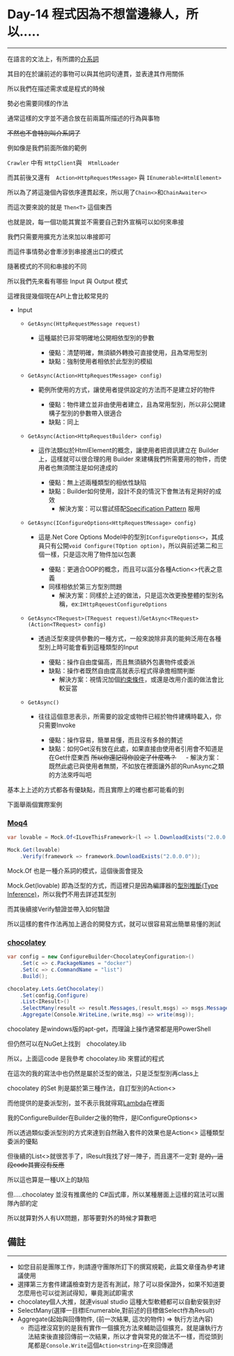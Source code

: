 # Day-14 程式因為不想當邊緣人，所以.....
---

在語言的文法上，有所謂的[介系詞](http://www.taiwantestcentral.com/Grammar/Title.aspx?ID=6)

其目的在於讓前述的事物可以與其他詞句連貫，並表達其作用關係

所以我們在描述需求或是程式的時候

勢必也需要同樣的作法

通常這樣的文字並不適合放在前兩篇所描述的行為與事物

~~不然也不會特別叫介系詞了~~

例如像是我們前面所做的範例

```Crawler``` 中有 ```HttpClient```與　```HtmlLoader```

而其前後又還有　```Action<HttpRequestMessage>``` 與 ```IEnumerable<HtmlElement>```

所以為了將這幾個內容依序連貫起來，所以用了```Chain<>```和```ChainAwaiter<>```

而這次要來說的就是 ```Then<T>``` 這個東西

也就是說，每一個功能其實並不需要自己對外宣稱可以如何來串接

我們只需要用擴充方法來加以串接即可

而這件事情勢必會牽涉到串接進出口的模式

隨著模式的不同和串接的不同

所以我們先來看有哪些 Input 與 Output 模式

這裡我提幾個現在API上會比較常見的

 - Input

   - ```GetAsync(HttpRequestMessage request)```

     - 這種屬於已非常明確地公開相依型別的參數 

       - 優點：清楚明確，無須額外轉換可直接使用，且為常用型別
       - 缺點：強制使用者相依於此型別的模組

   - ```GetAsync(Action<HttpRequestMessage> config)```

     - 範例所使用的方式，讓使用者提供設定的方法而不是建立好的物件

       - 優點：物件建立並非由使用者建立，且為常用型別，所以非公開建構子型別的參數帶入很適合
       - 缺點：同上
    
   - ```GetAsync(Action<HttpRequestBuilder> config)```

     - 這作法類似於HtmlElement的概念，讓使用者把資訊建立在 Builder 上，這樣就可以很合理的用 Builder 來建構我們所需要用的物件，而使用者也無須關注是如何達成的

       - 優點：無上述兩種類型的相依性缺陷
       - 缺點：Builder如何使用，設計不良的情況下會無法有足夠好的成效
         - 解決方案：可以嘗試搭配[Specification Pattern](https://en.wikipedia.org/wiki/Specification_pattern) 服用

   - ```GetAsync(IConfigureOptions<HttpRequestMessage> config)```

     - 這是.Net Core Options Model中的型別```IConfigureOptions<>```，其成員只有公開```void Configure(TOption option)```，所以與前述第二和三個一樣，只是這次用了物件加以包裹

       - 優點：更適合OOP的概念，而且可以區分各種Action<>代表之意義
       - 同樣相依於第三方型別問題
         - 解決方案：同樣於上述的做法，只是這次改更換整體的型別名稱，ex:```IHttpRqeuestConfigureOptions```

   - ```GetAsync<TRequest>(TRequest request)```/```GetAsync<TRequest>(Action<TRequest> config)```

     - 透過泛型來提供參數的一種方式，一般來說除非真的能夠泛用在各種型別上時可能會看到這種類型的Input

       - 優點：操作自由度偏高，而且無須額外包裹物件或委派
       - 缺點：操作者既然自由度高就表示程式得承擔相關判斷
         - 解決方案：視情況加個[約束條件](https://docs.microsoft.com/zh-tw/dotnet/csharp/programming-guide/generics/constraints-on-type-parameters)，或還是改用介面的做法會比較妥當

   - ```GetAsync()```

     - 往往這個意思表示，所需要的設定或物件已經於物件建構時載入，你只需要Invoke

       - 優點：操作容易，簡單易懂，而且沒有多餘的贅述
       - 缺點：如何Get沒有放在此處，如果直接由使用者引用會不知道是在Get什麼東西 ~~所以你還記得你設定了什麼嗎？~~ 
       　 - 解決方案：既然此處已與使用者無關，不如放在裡面讓外部的RunAsync之類的方法來呼叫吧

基本上上述的方式都各有優缺點，而且實際上的確也都可能看的到

下面舉兩個實際案例

### [Moq4](https://github.com/moq/moq4)

```csharp
var lovable = Mock.Of<ILoveThisFramework>(l => l.DownloadExists("2.0.0.0") == true);

Mock.Get(lovable)
    .Verify(framework => framework.DownloadExists("2.0.0.0"));
```

Mock.Of 也是一種介系詞的模式，這個後面會提及

Mock.Get(lovable) 即為泛型的方式，而這裡只是因為編譯器的[型別推斷(Type Inference)](https://docs.microsoft.com/zh-tw/dotnet/csharp/programming-guide/generics/generic-methods)，所以我們不用去詳述其型別

而其後續接Verify驗證並帶入如何驗證

所以這樣的套件作法再加上適合的開發方式，就可以很容易寫出簡單易懂的測試


### [chocolatey](https://github.com/chocolatey/choco)
```csharp
var config = new ConfigureBuilder<ChocolateyConfiguration>()
    .Set(c => c.PackageNames = "docker")
    .Set(c => c.CommandName = "list")
    .Build();

chocolatey.Lets.GetChocolatey()
    .Set(config.Configure)
    .List<IResult>()
    .SelectMany(result => result.Messages,(result,msgs) => msgs.Message)
    .Aggregate(Console.WriteLine,(write,msg) => write(msg));
```
chocolatey 是windows版的apt-get，而理論上操作通常都是用PowerShell 

但仍然可以在NuGet上找到　chocolatey.lib 

所以，上面這code 是我參考 chocolatey.lib 來嘗試的程式

在這次的我的寫法中也仍然是屬於泛型的做法，只是泛型型別再class上

chocolatey 的Set 則是屬於第三種作法，自訂型別的Action<>

而他提供的是委派型別，並不表示我就得寫[Lambda](https://docs.microsoft.com/zh-tw/dotnet/csharp/programming-guide/statements-expressions-operators/lambda-expressions)在裡面

我的ConfigureBuilder在Builder之後的物件，是IConfigureOptions<>

所以透過類似委派型別的方式來達到自然融入套件的效果也是Action<> 這種類型委派的優點

但後續的List<>就很苦手了，IResult我找了好一陣子，而且還不一定對 ~~是的，這段code其實沒有反應~~

所以這也算是一種UX上的缺陷

但.....chocolatey 並沒有推廣他的 C#函式庫，所以某種層面上這樣的寫法可以團隊內部約定

所以就算對外人有UX問題，那等要對外的時候才算數吧


## 備註
---

  - 如您目前是團隊工作，則請遵守團隊所訂下的撰寫規範，此篇文章僅為參考建議使用
  - 選擇第三方套件建議檢查對方是否有測試，除了可以掛保證外，如果不知道要怎麼用也可以從測試得知，畢竟測試即需求
  - chocolatey個人大推，就連visual studio 這種大型軟體都可以自動安裝到好
  - SelectMany(選擇一目標IEnumerable,對前述的目標做Select作為Result)
  - Aggregate(起始與回傳物件, (前一次結果, 這次的物件) => 執行方法內容)
    - 而這裡沒寫到的是我有實作一個擴充方法來輔助這個擴充，就是讓執行方法結束後直接回傳前一次結果，所以才會與常見的做法不一樣，而從頭到尾都是```Console.Write```這個```Action<string>```在來回傳遞